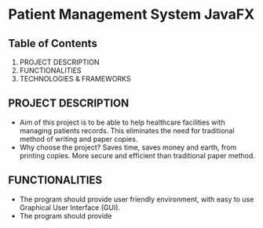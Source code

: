 # Patient Management System JavaFX
## Table of Contents
1. PROJECT DESCRIPTION
2. FUNCTIONALITIES
3. TECHNOLOGIES & FRAMEWORKS


## PROJECT DESCRIPTION

 - Aim of this project is to be able to help healthcare facilities with managing patients records. This eliminates the need for traditional method of writing and paper copies.
 - Why choose the project? Saves time, saves money and earth, from printing copies. More secure and efficient than traditional paper method.

## FUNCTIONALITIES

 - The program should provide user friendly environment, with easy to use Graphical User Interface (GUI).
 - The program should provide 

